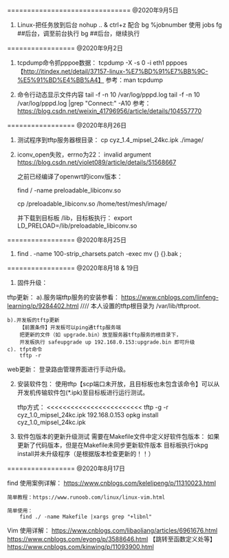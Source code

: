 ===============================
@2020年9月5日

1. Linux-把任务放到后台
	nohup .. &
	ctrl+z 配合 bg %jobnumber 使用
	jobs
	fg ##后台，调至前台执行
	bg ##后台，继续执行
	

=================
@2020年9月2日
1. tcpdump命令抓pppoe数据：
	tcpdump -X -s 0 -i eth1 pppoes 【http://itindex.net/detail/37157-linux-%E7%BD%91%E7%BB%9C-%E5%91%BD%E4%BB%A4】
	参考：man tcpdump 

2. 命令行动态显示文件内容
	tail -f -n 10 /var/log/pppd.log
	tail -f -n 10 /var/log/pppd.log |grep "Connect:" -A10
	参考：https://blog.csdn.net/weixin_41796956/article/details/104557770

=================
@2020年8月26日
1. 测试程序到tftp服务器根目录：
	cp cyz_1.4_mipsel_24kc.ipk ./image/


2. iconv_open失败，errno为22： invalid argument
	https://blog.csdn.net/violet089/article/details/51568667

	之前已经编译了openwrt的iconv版本：
	
	find / -name preloadable_libiconv.so

	cp /preloadable_libiconv.so /home/test/mesh/image/
	
	并下载到目标板 /lib，目标板执行：
		export LD_PRELOAD=/lib/preloadable_libiconv.so
		
=================
@2020年8月25日

1. find . -name 100-strip_charsets.patch -exec mv {} {}.bak \; 


=================
@2020年8月18 & 19日

1. 固件升级：


tftp更新：
	a).服务端tftp服务的安装参看：
		https://www.cnblogs.com/linfeng-learning/p/9284402.html
		////
		本人设置的tftp根目录为 /var/lib/tftproot.

	b).开发板的tftp更新
		【前置条件】开发板可以ping通tftp服务端
		把更新的文件（如 upgrade.bin）放至服务器tftp服务的根目录下，
		开发板执行 safeupgrade up 192.168.0.153:upgrade.bin 即可升级
	c). tfpt命令
		tftp -r

web更新：
	登录路由管理界面进行手动升级。

2. 安装软件包：
	使用tftp【scp端口未开放，且目标板也未包含该命令】可以从开发机传输软件包(*.ipk)至目标板进行运行测试。

	tftp方式：
	<<<<<<<<<<<<<<<<<<<<<<<<
	tftp -g -r cyz_1.0_mipsel_24kc.ipk 192.168.0.153
	opkg install cyz_1.0_mipsel_24kc.ipk 


3. 软件包版本的更新升级测试
	需要在Makefile文件中定义好软件包版本：
		如果更新了代码版本，但是在Makefile未同步更新软件版本
		目标板执行okpg install并未升级程序（是根据版本检查更新的！！）
		


=================
@2020年8月17日

find 使用案例详解：
	https://www.cnblogs.com/kelelipeng/p/11310023.html
	
	简单教程：https://www.runoob.com/linux/linux-vim.html	

	简单使用：
		find ./ -name Makefile |xargs grep "+libnl"


Vim 使用详解：
	https://www.cnblogs.com/libaoliang/articles/6961676.html
	https://www.cnblogs.com/eyong/p/3588646.html 【跳转至函数定义处等】 
	https://www.cnblogs.com/kinwing/p/11093900.html

